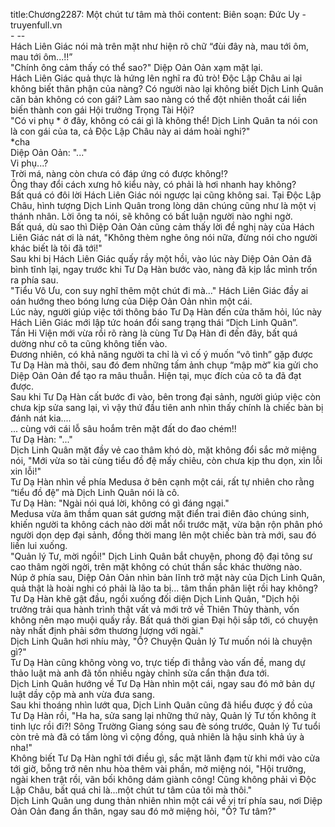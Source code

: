 title:Chương2287: Một chút tư tâm mà thôi
content:
Biên soạn: Đức Uy - truyenfull.vn<br>- --<br>Hách Liên Giác nói mà trên mặt như hiện rõ chữ “đùi đây nà, mau tới ôm, mau tới ôm...!!”<br>"Chính ông cảm thấy có thể sao?" Diệp Oản Oản xạm mặt lại.<br>Hách Liên Giác quả thực là hứng lên nghĩ ra đủ trò! Độc Lập Châu ai lại không biết thân phận của nàng? Có người nào lại không biết Dịch Linh Quân căn bản không có con gái? Làm sao nàng có thể đột nhiên thoắt cái liền biến thành con gái Hội trưởng Trọng Tài Hội?<br>"Có vi phụ * ở đây, không có cái gì là không thể! Dịch Linh Quân ta nói con là con gái của ta, cả Độc Lập Châu này ai dám hoài nghi?"<br>*cha<br>Diệp Oản Oản: "..."<br>Vi phụ...?<br>Trời má, nàng còn chưa có đáp ứng có được không!?<br>Ông thay đổi cách xưng hô kiểu này, có phải là hơi nhanh hay không?<br>Bất quá có đôi lời Hách Liên Giác nói ngược lại cũng không sai. Tại Độc Lập Châu, hình tượng Dịch Linh Quân trong lòng dân chúng cũng như là một vị thánh nhân. Lời ông ta nói, sẽ không có bất luận người nào nghi ngờ.<br>Bất quá, dù sao thì Diệp Oản Oản cũng cảm thấy lời đề nghị này của Hách Liên Giác nát ơi là nát, "Không thèm nghe ông nói nữa, đừng nói cho người khác biết là tôi đã tới!"<br>Sau khi bị Hách Liên Giác quấy rầy một hồi, vào lúc này Diệp Oản Oản đã bình tĩnh lại, ngay trước khi Tư Dạ Hàn bước vào, nàng đã kịp lắc mình trốn ra phía sau.<br>"Tiểu Vô Ưu, con suy nghĩ thêm một chút đi mà..." Hách Liên Giác đầy ai oán hướng theo bóng lưng của Diệp Oản Oản nhìn một cái.<br>Lúc này, người giúp việc tới thông báo Tư Dạ Hàn đến cửa thăm hỏi, lúc này Hách Liên Giác mới lập tức hoán đổi sang trạng thái “Dịch Linh Quân”.<br>Tần Hi Viện mới vừa rồi rõ ràng là cùng Tư Dạ Hàn đi đến đây, bất quá dường như cô ta cũng không tiến vào.<br>Đương nhiên, có khả năng người ta chỉ là vì cố ý muốn “vô tình” gặp được Tư Dạ Hàn mà thôi, sau đó đem những tấm ảnh chụp “mập mờ” kia gửi cho Diệp Oản Oản để tạo ra mâu thuẫn. Hiện tại, mục đích của cô ta đã đạt được.<br>Sau khi Tư Dạ Hàn cất bước đi vào, bên trong đại sảnh, người giúp việc còn chưa kịp sửa sang lại, vì vậy thứ đầu tiên anh nhìn thấy chính là chiếc bàn bị đánh nát kia....<br>... cùng với cái lỗ sâu hoắm trên mặt đất do đao chém!!<br>Tư Dạ Hàn: "..."<br>Dịch Linh Quân mặt đầy vẻ cao thâm khó dò, mặt không đổi sắc mở miệng nói, "Mới vừa so tài cùng tiểu đồ đệ mấy chiêu, còn chưa kịp thu dọn, xin lỗi xin lỗi!"<br>Tư Dạ Hàn nhìn về phía Medusa ở bên cạnh một cái, rất tự nhiên cho rằng “tiểu đồ đệ” mà Dịch Linh Quân nói là cô.<br>Tư Dạ Hàn: "Ngài nói quá lời, không có gì đáng ngại."<br>Medusa vừa âm thầm quan sát gương mặt điển trai điên đảo chúng sinh, khiến người ta không cách nào dời mắt nổi trước mặt, vừa bận rộn phân phó người dọn dẹp đại sảnh, đồng thời mang lên một chiếc bàn trà mới, sau đó liền lui xuống.<br>"Quản lý Tư, mời ngồi!" Dịch Linh Quân bắt chuyện, phong độ đại tông sư cao thâm ngời ngời, trên mặt không có chút thần sắc khác thường nào.<br>Núp ở phía sau, Diệp Oản Oản nhìn bản lĩnh trở mặt này của Dịch Linh Quân, quả thật là hoài nghi có phải là lão ta bị... tâm thần phân liệt rồi hay không?<br>Tư Dạ Hàn khẽ gật đầu, ngồi xuống đối diện Dịch Linh Quân, "Dịch hội trưởng trải qua hành trình thật vất vả mới trở về Thiên Thủy thành, vốn không nên mạo muội quấy rầy. Bất quá thời gian Đại hội sắp tới, có chuyện này nhất định phải sớm thương lượng với ngài."<br>Dịch Linh Quân hơi nhíu mày, "Ồ? Chuyện Quản lý Tư muốn nói là chuyện gì?"<br>Tư Dạ Hàn cũng không vòng vo, trực tiếp đi thẳng vào vấn đề, mang dự thảo luật mà anh đã tốn nhiều ngày chỉnh sửa cẩn thận đưa tới.<br>Dịch Linh Quân hướng về Tư Dạ Hàn nhìn một cái, ngay sau đó mở bản dự luật dầy cộp mà anh vừa đưa sang.<br>Sau khi thoáng nhìn lướt qua, Dịch Linh Quân cũng đã hiểu được ý đồ của Tư Dạ Hàn rồi, "Ha ha, sửa sang lại những thứ này, Quản lý Tư tốn không ít tinh lực rồi đi?! Sông Trường Giang sóng sau đè sóng trước, Quản lý Tư tuổi còn trẻ mà đã có tấm lòng vì cộng đồng, quả nhiên là hậu sinh khả úy à nha!"<br>Không biết Tư Dạ Hàn nghĩ tới điều gì, sắc mặt lãnh đạm từ khi mới vào cửa tới giờ, bỗng trở nên nhu hòa thêm vài phần, mở miệng nói, "Hội trưởng, ngài khen trật rồi, vãn bối không dám giành công! Cũng không phải vì Độc Lập Châu, bất quá chỉ là...một chút tư tâm của tôi mà thôi."<br>Dịch Linh Quân ung dung thản nhiên nhìn một cái về vị trí phía sau, nơi Diệp Oản Oản đang ẩn thân, ngay sau đó mở miệng hỏi, "Ồ? Tư tâm?"
